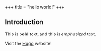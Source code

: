 +++
title = "hello world!"
+++
## Introduction

This is **bold** text, and this is *emphasized* text.

Visit the [Hugo](https://gohugo.io) website!
